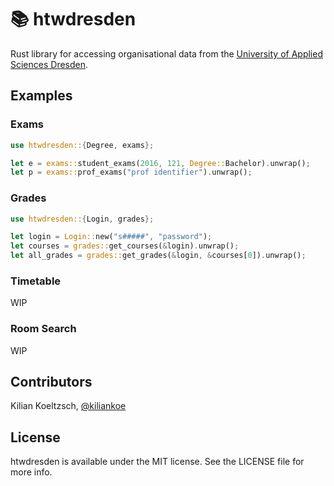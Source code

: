 # 📚 htwdresden

Rust library for accessing organisational data from the [University of Applied Sciences Dresden](https://www.htw-dresden.de/).

## Examples

### Exams

```rust
use htwdresden::{Degree, exams};

let e = exams::student_exams(2016, 121, Degree::Bachelor).unwrap();
let p = exams::prof_exams("prof identifier").unwrap();
```

### Grades

```rust
use htwdresden::{Login, grades};

let login = Login::new("s#####", "password");
let courses = grades::get_courses(&login).unwrap();
let all_grades = grades::get_grades(&login, &courses[0]).unwrap();
```

### Timetable

WIP

### Room Search

WIP

## Contributors

Kilian Koeltzsch, [@kiliankoe](https://github.com/kiliankoe)

## License

htwdresden is available under the MIT license. See the LICENSE file for more info.
